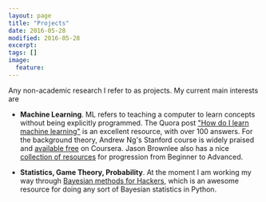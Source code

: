```yaml
---
layout: page
title: "Projects"
date: 2016-05-28
modified: 2016-05-28
excerpt:
tags: []
image:
  feature:
---
```


Any non-academic research I refer to as projects. My current main interests are

* __Machine Learning__. ML refers to teaching a computer to learn concepts without being explicitly programmed. The Quora post ["How do I learn machine learning"](https://www.quora.com/How-do-I-learn-machine-learning-1) is an excellent resource, with over 100 answers. For the background theory, Andrew Ng's Stanford course is widely praised and [available free](https://www.coursera.org/learn/machine-learning) on Coursera. Jason Brownlee also has a nice [collection of resources](http://machinelearningmastery.com/self-study-guide-to-machine-learning/) for progression from Beginner to Advanced.

* __Statistics, Game Theory, Probability__. At the moment I am working my way through [Bayesian methods for Hackers](http://nbviewer.jupyter.org/github/CamDavidsonPilon/Probabilistic-Programming-and-Bayesian-Methods-for-Hackers/blob/master/Chapter1_Introduction/Chapter1.ipynb), which is an awesome resource for doing any sort of Bayesian statistics in Python.






